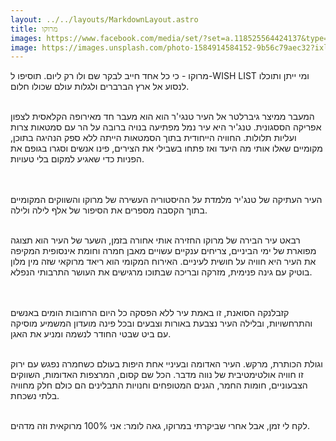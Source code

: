 ```yaml
---
layout: ../../layouts/MarkdownLayout.astro
title: מרוקו
images: https://www.facebook.com/media/set/?set=a.118525564424137&type=3
image: https://images.unsplash.com/photo-1584914584152-9b56c79aec32?ixlib=rb-4.0.3&ixid=MnwxMjA3fDB8MHxwaG90by1wYWdlfHx8fGVufDB8fHx8&auto=format&fit=crop&w=1470&q=80
---
```


מרוקו - כי כל אחד חייב לבקר שם ולו רק ליום. תוסיפו ל-WISH LIST ומי ייתן ותוכלו לנסוע אל ארץ הברברים ולגלות עולם שכולו חלום.
<br/>
<br/>

המעבר ממיצר גיברלטר אל העיר טנגי'ר הוא הוא מעבר חד מאירופה הקלאסית לצפון אפריקה הססגונית. טנג'יר היא עיר נמל מפתיעה בנויה ברובה על הר עם סמטאות צרות ועליות תלולות. החוויה הייחודית בתוך הסמטאות הייתה ללא ספק הנהיגה בתוכן, מקומיים שאלו אותי מה היעד ואז פתחו בשבילי את הצירים, פינו אנשים וסגרו בגופם את הפניות כדי שאגיע למקום בלי טעויות.  
<br/>
<br/>

העיר העתיקה של טנג'יר מלמדת על ההיסטוריה העשירה של מרוקו והשווקים המקומיים בתוך הקסבה מספרים את הסיפור של אלף לילה ולילה.
<br/>
<br/>

רבאט עיר הבירה של מרוקו החזירה אותי אחורה בזמן, השער של העיר הוא תצוגה מפוארת של ימי הביניים, צריחים ענקיים עשויים מאבן חמרה וחומת אינסופית המקיפה את העיר היא חוויה על חושית לעיניים. האירוח המקומי הוא ריאד מרוקאי שזה מין מלון בוטיק עם גינה פנימית, מזרקה ובריכה שבתוכו מרגישים את העושר התרבותי הנפלא.  
<br/>
<br/>

קזבלנקה הסואנת, זו באמת עיר ללא הפסקה כל היום הרחובות הומים באנשים והתרחשויות, ובלילה העיר נצבעת באורות וצבעים ובכל פינה מועדון המשמיע מוסיקה עם ביט שבטי החודר לנשמה ומניע את האגן.
<br/>
<br/>

וגולת הכותרת, מרקש. העיר האדומה ובעיניי אחת היפות בעולם כשחמרה נפגש עם ירוק זו חוויה אולטימטיבית של נווה מדבר. הכל שם קסום, המרצפות האדומות, השווקים הצבעוניים, חומות החמר, הגנים המטופחים וחנויות התבלינים הם כולם חלק מחוויה בלתי נשכחת.
<br/>
<br/>

לקח לי זמן, אבל אחרי שביקרתי במרוקו, גאה לומר: אני 100% מרוקאית וזה מדהים.
